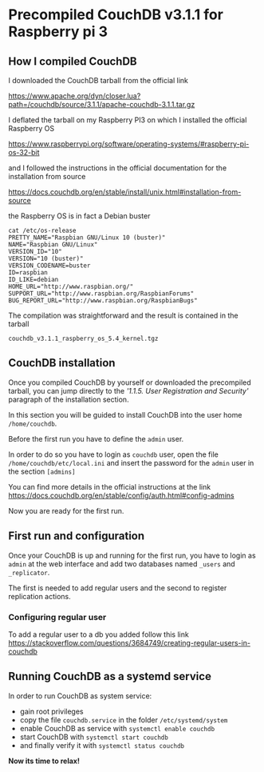 # Precompiled CouchDB v3.1.1 for Raspberry pi 3

## How I compiled CouchDB
I downloaded the CouchDB tarball from the official link

https://www.apache.org/dyn/closer.lua?path=/couchdb/source/3.1.1/apache-couchdb-3.1.1.tar.gz

I deflated the tarball on my Raspberry PI3 on which I installed the official Raspberry OS 

https://www.raspberrypi.org/software/operating-systems/#raspberry-pi-os-32-bit

and I followed the instructions in the official documentation for the installation from source

https://docs.couchdb.org/en/stable/install/unix.html#installation-from-source

the Raspberry OS is in fact a Debian buster

```
cat /etc/os-release 
PRETTY_NAME="Raspbian GNU/Linux 10 (buster)"
NAME="Raspbian GNU/Linux"
VERSION_ID="10"
VERSION="10 (buster)"
VERSION_CODENAME=buster
ID=raspbian
ID_LIKE=debian
HOME_URL="http://www.raspbian.org/"
SUPPORT_URL="http://www.raspbian.org/RaspbianForums"
BUG_REPORT_URL="http://www.raspbian.org/RaspbianBugs"
```

The compilation was straightforward and the result is contained in the tarball 

```couchdb_v3.1.1_raspberry_os_5.4_kernel.tgz```

## CouchDB installation

Once you compiled CouchDB by yourself or downloaded the precompiled tarball, you can jump directly to the *'1.1.5. User Registration and Security'* paragraph of the installation section. 

In this section you will be guided to install CouchDB into the user home `/home/couchdb`.

Before the first run you have to define the `admin` user.

In order to do so you have to login as `couchdb` user, open the file `/home/couchdb/etc/local.ini` and insert the password for the `admin` user in the section `[admins]`

You can find more details in the official instructions at the link https://docs.couchdb.org/en/stable/config/auth.html#config-admins

Now you are ready for the first run.

## First run and configuration

Once your CouchDB is up and running for the first run, you have to login as `admin` at the web interface and add two databases named `_users` and `_replicator`.

The first is needed to add regular users and the second to register replication actions.

### Configuring regular user

To add a regular user to a db you added follow this link https://stackoverflow.com/questions/3684749/creating-regular-users-in-couchdb


## Running CouchDB as a systemd service

In order to run CouchDB as system service:
* gain root privileges 
* copy the file `couchdb.service` in the folder `/etc/systemd/system`
* enable CouchDB as service with `systemctl enable couchdb`
* start CouchDB with `systemctl start couchdb`
* and finally verify it with `systemctl status couchdb`

**Now its time to relax!**


